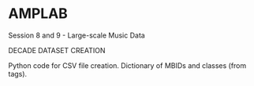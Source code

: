 # AMPLAB
Session 8 and 9 - Large-scale Music Data

DECADE DATASET CREATION

Python code for CSV file creation. Dictionary of MBIDs and classes (from tags).
